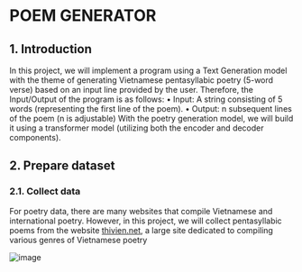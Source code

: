 # POEM GENERATOR
## 1. Introduction
In this project, we will implement a program using a Text Generation model with the theme of generating Vietnamese pentasyllabic poetry (5-word verse) based on an input line provided by the user. Therefore, the Input/Output of the program is as follows:
• Input: A string consisting of 5 words (representing the first line of the poem).
• Output: n subsequent lines of the poem (n is adjustable)
With the poetry generation model, we will build it using a transformer model (utilizing both the encoder and decoder components).

## 2. Prepare dataset
### 2.1. Collect data
For poetry data, there are many websites that compile Vietnamese and international poetry. However, in this project, we will collect pentasyllabic poems from the website [thivien.net](https://www.thivien.net/), a large site dedicated to compiling various genres of Vietnamese poetry

![image](https://github.com/user-attachments/assets/6474b0c7-f968-4e2f-9a81-f87a79d2fdde)


